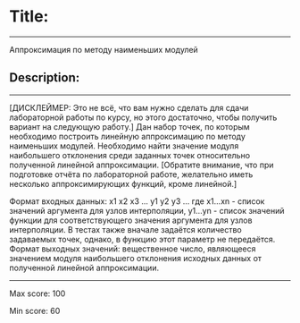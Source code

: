 # Title:

---

Аппроксимация по методу наименьших модулей 


## Description: 

---

[ДИСКЛЕЙМЕР: Это не всё, что вам нужно сделать для сдачи лабораторной работы по курсу, но этого достаточно, чтобы получить вариант на следующую работу.] Дан набор точек, по которым необходимо построить линейную аппроксимацию по методу наименьших модулей. Необходимо найти значение модуля наибольшего отклонения среди заданных точек относительно полученной линейной аппроксимации. [Обратите внимание, что при подготовке отчёта по лабораторной работе, желательно иметь несколько аппроксимирующих функций, кроме линейной.] 

Формат входных данных: x1 x2 x3 ... y1 y2 y3 ... где x1...xn - список значений аргумента для узлов интерполяции, y1...yn - список значений функции для соответствующего значения аргумента для узлов интерполяции. В тестах также вначале задаётся количество задаваемых точек, однако, в функцию этот параметр не передаётся. Формат выходных значений: вещественное число, являющееся значением модуля наибольшего отклонения исходных данных от полученной линейной аппроксимации.

---

Max score: 100

Min score: 60